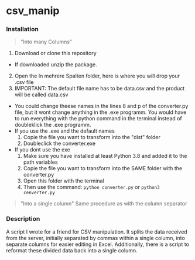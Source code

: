 # csv_manip
### Installation 
> "Into many Columns"
1. Download or clone this repository
  * If downloaded unzip the package.
2. Open the In mehrere Spalten folder, here is where you will drop your .csv file
3. IMPORTANT: The default file name has to be data.csv and the product will be called data.csv
  * You could change theese names in the lines 8 and p of the converter.py file, but it wont change anything in the .exe programm. You would have to run everything with the python command in the terminal instead of doubleklick the .exe programm.
* If you use the .exe and the default names
  1. Copie the file you want to transform into the "dist" folder
  2. Doubleclick the converter.exe
* If you dont use the exe
  1. Make sure you have installed at least Python 3.8 and added it to the path variables
  2. Copie the file you want to transform into the SAME folder with the converter.py
  3. Open this folder with the terminal
  4. Then use the command: `python converter.py` or `python3 cenverter.py`

> "Into a single column"
Same procedure as with the column separator




### Description
A script I wrote for a friend for CSV manipulation. It splits the data received from the server, initially separated by commas within a single column, into separate columns for easier editing in Excel. Additionally, there is a script to reformat these divided data back into a single column.
